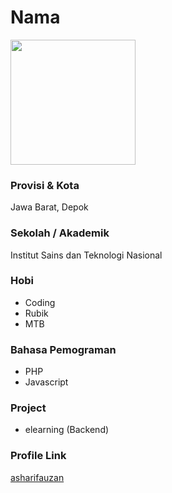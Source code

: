 # Nama

<img src="https://pbs.twimg.com/profile_images/1234355880792973312/ECqbI6ap_400x400.jpg" width="200" height="200" align="center"/>

### Provisi & Kota

Jawa Barat, Depok

### Sekolah / Akademik

Institut Sains dan Teknologi Nasional

### Hobi

- Coding
- Rubik
- MTB

### Bahasa Pemograman

- PHP
- Javascript

### Project

- elearning (Backend)


### Profile Link

[asharifauzan](https://github.com/asharifauzan)
